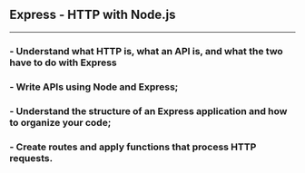 ## Express - HTTP with Node.js

<hr />

### - Understand what HTTP is, what an API is, and what the two have to do with Express

### - Write APIs using Node and Express;

### - Understand the structure of an Express application and how to organize your code;

### - Create routes and apply functions that process HTTP requests.
